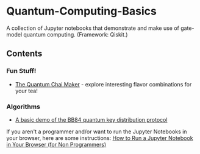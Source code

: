 # Quantum-Computing-Basics
A collection of Jupyter notebooks that demonstrate and make use of gate-model quantum computing. (Framework: Qiskit.)

## Contents

### Fun Stuff!
- [The Quantum Chai Maker](The_Quantum_Chai_Maker.ipynb) - explore interesting flavor combinations for your tea!

### Algorithms
- [A basic demo of the BB84 quantum key distribution protocol](BB84_QKD.ipynb)


If you aren't a programmer and/or want to run the Jupyter Notebooks in your browser, here are some instructions: [How to Run a Jupyter Notebook in Your Browser (for Non Programmers)](Howto_RunJupyterNotebook_for_NonProgrammers.pdf)
